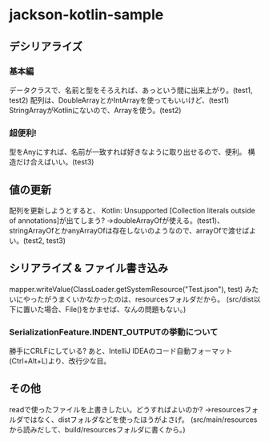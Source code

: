 # jackson-kotlin-sample

## デシリアライズ
### 基本編
データクラスで、名前と型をそろえれば、あっという間に出来上がり。(test1, test2)
配列は、DoubleArrayとかIntArrayを使ってもいいけど、(test1)
StringArrayがKotlinにないので、Array<String>を使う。(test2)

### 超便利!
型をAnyにすれば、名前が一致すれば好きなように取り出せるので、便利。
構造だけ合えばいい。(test3)

## 値の更新
配列を更新しようとすると、
Kotlin: Unsupported [Collection literals outside of annotations]が出てしまう?
→doubleArrayOfが使える。(test1)、
stringArrayOfとかanyArrayOfは存在しないのようなので、arrayOfで渡せばよい。(test2, test3)

## シリアライズ & ファイル書き込み
mapper.writeValue(ClassLoader.getSystemResource("Test.json"), test)
みたいにやったがうまくいかなかったのは、resourcesフォルダだから。
(src/dist以下に置いた場合、File()をかませば、なんの問題もない。)
### SerializationFeature.INDENT_OUTPUTの挙動について
勝手にCRLFにしている? あと、IntelliJ IDEAのコード自動フォーマット(Ctrl+Alt+L)より、改行少な目。

## その他
readで使ったファイルを上書きしたい。どうすればよいのか?
→resourcesフォルダではなく、distフォルダなどを使ったほうがよさげ。
(src/main/resourcesから読みだして、build/resourcesフォルダに書くから。)
